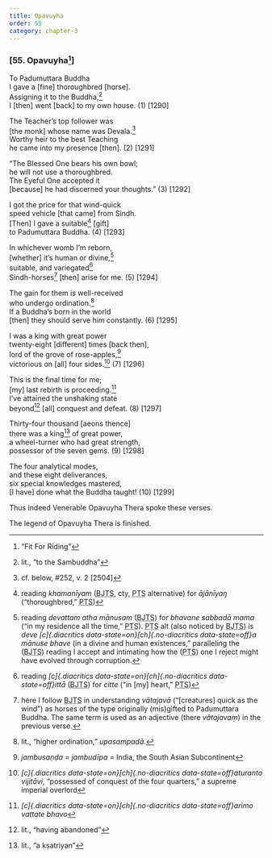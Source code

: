 ```yaml
---
title: Opavuyha
order: 55
category: chapter-3
---
```


### \[55. Opavuyha[^1]\]

To Padumuttara Buddha  
I gave a \[fine\] thoroughbred \[horse\].  
Assigning it to the Buddha,[^2]  
I \[then\] went \[back\] to my own house. (1) \[1290\]

The Teacher’s top follower was  
\[the monk\] whose name was Devala.[^3]  
Worthy heir to the best Teaching  
he came into my presence \[then\]. (2) \[1291\]

“The Blessed One bears his own bowl;  
he will not use a thoroughbred.  
The Eyeful One accepted it  
\[because\] he had discerned your thoughts.” (3) \[1292\]

I got the price for that wind-quick  
speed vehicle \[that came\] from Sindh.  
\[Then\] I gave a suitable[^4] \[gift\]  
to Padumuttara Buddha. (4) \[1293\]

In whichever womb I’m reborn,  
\[whether\] it’s human or divine,[^5]  
suitable, and variegated[^6]  
Sindh-horses[^7] \[then\] arise for me. (5) \[1294\]

The gain for them is well-received  
who undergo ordination.[^8]  
If a Buddha’s born in the world  
\[then\] they should serve him constantly. (6) \[1295\]

I was a king with great power  
twenty-eight \[different\] times \[back then\],  
lord of the grove of rose-apples,[^9]  
victorious on \[all\] four sides.[^10] (7) \[1296\]

This is the final time for me;  
\[my\] last rebirth is proceeding.[^11]  
I’ve attained the unshaking state  
beyond[^12] \[all\] conquest and defeat. (8) \[1297\]

Thirty-four thousand \[aeons thence\]  
there was a king[^13] of great power,  
a wheel-turner who had great strength,  
possessor of the seven gems. (9) \[1298\]

The four analytical modes,  
and these eight deliverances,  
six special knowledges mastered,  
\[I have\] done what the Buddha taught! (10) \[1299\]

Thus indeed Venerable Opavuyha Thera spoke these verses.

The legend of Opavuyha Thera is finished.

[^1]: “Fit For Riding”

[^2]: lit., “to the Sambuddha”

[^3]: cf. below, \#252, v. 2 \[2504\]

[^4]: reading *khamanīyam* (<abbr title="Buddha Jayanthi Tripitaka Series">BJTS</abbr>, cty, <abbr title="Pali Text Society">PTS</abbr> alternative) for *ājānīyaŋ* (“thoroughbred,” <abbr title="Pali Text Society">PTS</abbr>)

[^5]: reading *devattam atha mānusam* (<abbr title="Buddha Jayanthi Tripitaka Series">BJTS</abbr>) for *bhavane sabbadā mama* (“in my residence all the time,” <abbr title="Pali Text Society">PTS</abbr>). <abbr title="Pali Text Society">PTS</abbr> alt (also noticed by <abbr title="Buddha Jayanthi Tripitaka Series">BJTS</abbr>) is *deve [c]{.diacritics data-state=on}[ch]{.no-diacritics data-state=off}a mānuse bhave* (in a divine and human existences,” paralleling the (<abbr title="Buddha Jayanthi Tripitaka Series">BJTS</abbr>) reading I accept and intimating how the (<abbr title="Pali Text Society">PTS</abbr>) one I reject might have evolved through corruption.

[^6]: reading *[c]{.diacritics data-state=on}[ch]{.no-diacritics data-state=off}ittā* (<abbr title="Buddha Jayanthi Tripitaka Series">BJTS</abbr>) for *citte* (“in \[my\] heart,” <abbr title="Pali Text Society">PTS</abbr>)

[^7]: here I follow <abbr title="Buddha Jayanthi Tripitaka Series">BJTS</abbr> in understanding *vātajavā* (“\[creatures\] quick as the wind”) as horses of the type originally (mis)gifted to Padumuttara Buddha. The same term is used as an adjective (there *vātajavaṃ*) in the previous verse.

[^8]: lit., “higher ordination,” *upasampadā*.

[^9]: *jambusaṇḍa = jambudīpa =* India, the South Asian Subcontinent

[^10]: *[c]{.diacritics data-state=on}[ch]{.no-diacritics data-state=off}aturanto vijitāvi*, “possessed of conquest of the four quarters,” a supreme imperial overlord

[^11]: *[c]{.diacritics data-state=on}[ch]{.no-diacritics data-state=off}arimo vattate bhavo*

[^12]: lit., “having abandoned”

[^13]: lit., “a kṣatriyan”

